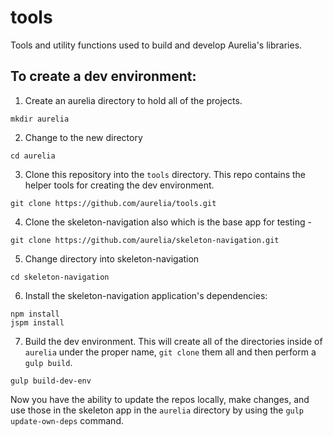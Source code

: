 tools
=====

Tools and utility functions used to build and develop Aurelia's libraries.

## To create a dev environment:

1. Create an aurelia directory to hold all of the projects.

  ```shell
  mkdir aurelia
  ```
2. Change to the new directory

  ```shell
  cd aurelia
  ```
3. Clone this repository into the `tools` directory.  This repo contains the helper tools for creating the dev environment.

  ```shell
  git clone https://github.com/aurelia/tools.git
  ```
4. Clone the skeleton-navigation also which is the base app for testing -

  ```shell
  git clone https://github.com/aurelia/skeleton-navigation.git
  ```
5. Change directory into skeleton-navigation

  ```shell
  cd skeleton-navigation
 ```
6. Install the skeleton-navigation application's dependencies:

  ```shell
  npm install
  jspm install
  ```
7. Build the dev environment.  This will create all of the directories inside of `aurelia` under the proper name, `git clone` them all and then perform a `gulp build`.

  ```shell
  gulp build-dev-env
  ```

Now you have the ability to update the repos locally, make changes, and use those in the skeleton app in the `aurelia` directory by using the `gulp update-own-deps` command.
